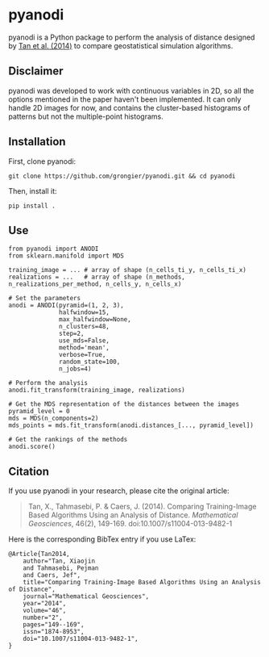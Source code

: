 # pyanodi

pyanodi is a Python package to perform the analysis of distance designed by [Tan et al. (2014)](https://doi.org/10.1007/s11004-013-9482-1) to compare geostatistical simulation algorithms.

## Disclaimer

pyanodi was developed to work with continuous variables in 2D, so all the options mentioned in the paper haven't been implemented. It can only handle 2D images for now, and contains the cluster-based histograms of patterns but not the multiple-point histograms.

## Installation

First, clone pyanodi:

    git clone https://github.com/grongier/pyanodi.git && cd pyanodi

Then, install it:

    pip install .

## Use

```
from pyanodi import ANODI
from sklearn.manifold import MDS

training_image = ... # array of shape (n_cells_ti_y, n_cells_ti_x)
realizations = ...   # array of shape (n_methods, n_realizations_per_method, n_cells_y, n_cells_x)

# Set the parameters
anodi = ANODI(pyramid=(1, 2, 3),
              halfwindow=15,
              max_halfwindow=None,
              n_clusters=48,
              step=2,
              use_mds=False,
              method='mean',
              verbose=True,
              random_state=100,
              n_jobs=4)

# Perform the analysis
anodi.fit_transform(training_image, realizations)

# Get the MDS representation of the distances between the images
pyramid_level = 0
mds = MDS(n_components=2)
mds_points = mds.fit_transform(anodi.distances_[..., pyramid_level])

# Get the rankings of the methods
anodi.score()
```

## Citation

If you use pyanodi in your research, please cite the original article:

> Tan, X., Tahmasebi, P. & Caers, J. (2014). Comparing Training-Image Based Algorithms Using an Analysis of Distance. *Mathematical Geosciences*, 46(2), 149-169. doi:10.1007/s11004-013-9482-1

Here is the corresponding BibTex entry if you use LaTex:

    @Article{Tan2014,
        author="Tan, Xiaojin
        and Tahmasebi, Pejman
        and Caers, Jef",
        title="Comparing Training-Image Based Algorithms Using an Analysis of Distance",
        journal="Mathematical Geosciences",
        year="2014",
        volume="46",
        number="2",
        pages="149--169",
        issn="1874-8953",
        doi="10.1007/s11004-013-9482-1",
    }
